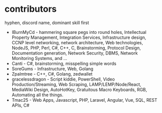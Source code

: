 # contributors

hyphen, discord name, dominant skill first

- IBurnMyCd - hammering square pegs into round holes, Intellectual Property Management, Integration Services, Infrastructure design, CCNP level networking, network architecture, Web technologies, NodeJS, PHP, Perl, C#, C++, C, Brainstorming, Protocol Design, Documentation generation, Network Security, DBMS, Network Monitoring Systems, and ...
- Canti - C#, brainstorming, misspelling simple words
- SoreGums - Infrastructure, Web, Golang
- Zpalmtree - C++, C#, Golang, zedwallet
- gracelessdragon - Script kiddie, PowerShell, Video Production/Streaming, Web Scraping, LAMP/LEMP/Node/React, MediaWiki Design, AutoHotKey, Gratuitous Macro Keyboards, RGB, Automating all the things. 
- Tmac25 - Web Apps, Javascript, PHP, Laravel, Angular, Vue, SQL, REST APIs, C#


